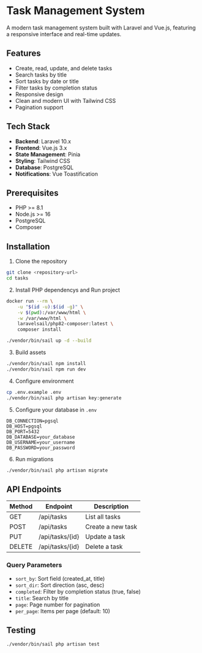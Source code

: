 # Task Management System

A modern task management system built with Laravel and Vue.js, featuring a responsive interface and real-time updates.

## Features

-   Create, read, update, and delete tasks
-   Search tasks by title
-   Sort tasks by date or title
-   Filter tasks by completion status
-   Responsive design
-   Clean and modern UI with Tailwind CSS
-   Pagination support

## Tech Stack

-   **Backend**: Laravel 10.x
-   **Frontend**: Vue.js 3.x
-   **State Management**: Pinia
-   **Styling**: Tailwind CSS
-   **Database**: PostgreSQL
-   **Notifications**: Vue Toastification

## Prerequisites

-   PHP >= 8.1
-   Node.js >= 16
-   PostgreSQL
-   Composer

## Installation

1. Clone the repository

```bash
git clone <repository-url>
cd tasks
```

2. Install PHP dependencys and Run project

```bash
docker run --rm \
    -u "$(id -u):$(id -g)" \
    -v $(pwd):/var/www/html \
    -w /var/www/html \
    laravelsail/php82-composer:latest \
    composer install

./vendor/bin/sail up -d --build
```

3. Build assets 

```bash
./vendor/bin/sail npm install
./vendor/bin/sail npm run dev
```

4. Configure environment

```bash
cp .env.example .env
./vendor/bin/sail php artisan key:generate
```

5. Configure your database in `.env`

```
DB_CONNECTION=pgsql
DB_HOST=pgsql
DB_PORT=5432
DB_DATABASE=your_database
DB_USERNAME=your_username
DB_PASSWORD=your_password
```

6. Run migrations

```bash
./vendor/bin/sail php artisan migrate
```

## API Endpoints

| Method | Endpoint        | Description       |
| ------ | --------------- | ----------------- |
| GET    | /api/tasks      | List all tasks    |
| POST   | /api/tasks      | Create a new task |
| PUT    | /api/tasks/{id} | Update a task     |
| DELETE | /api/tasks/{id} | Delete a task     |

### Query Parameters

-   `sort_by`: Sort field (created_at, title)
-   `sort_dir`: Sort direction (asc, desc)
-   `completed`: Filter by completion status (true, false)
-   `title`: Search by title
-   `page`: Page number for pagination
-   `per_page`: Items per page (default: 10)

## Testing

```bash
./vendor/bin/sail php artisan test
```
